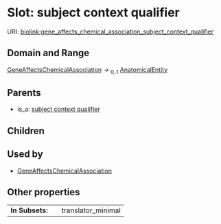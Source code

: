 
# Slot: subject context qualifier




URI: [biolink:gene_affects_chemical_association_subject_context_qualifier](https://w3id.org/biolink/vocab/gene_affects_chemical_association_subject_context_qualifier)


## Domain and Range

[GeneAffectsChemicalAssociation](GeneAffectsChemicalAssociation.md) &#8594;  <sub>0..1</sub> [AnatomicalEntity](AnatomicalEntity.md)

## Parents

 *  is_a: [subject context qualifier](subject_context_qualifier.md)

## Children


## Used by

 * [GeneAffectsChemicalAssociation](GeneAffectsChemicalAssociation.md)

## Other properties

|  |  |  |
| --- | --- | --- |
| **In Subsets:** | | translator_minimal |

